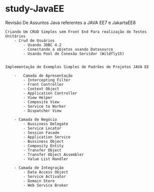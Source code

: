 # study-JavaEE

Revisão De Assuntos Java referentes a JAVA EE7 e JakartaEE8

	Criando Um CRUD Simples sem Front End Para realização de Testes Unitários
		- Crud de Usuários 
			- Usando JDBC 4.2
			- Conectando a objetos usando Datasource
			- Usando Pool de Conexão Servidor (Wildfly15)


	Implementação de Exemplos Simples de Padrões de Projetos JAVA EE

		-	Camada de Apresentação
			- Intercepting Filter
			- Front Controller
			- Context Object
			- Application Controller
			- View Helper
			- Composite View
			- Service to Worker
			- Dispatcher View

		- Camada de Negócio
			- Bussiness Delegate
			- Service Locator
			- Session Facade
			- Application Service
			- Bussiness Object
			- Composity Entity
			- Transfer Object
			- Transfer Object Assembler
			- Value List Handler

		- Camada de Integração
			- Data Access Object
			- Service Activator
			- Domain Store
			- Web Service Broker

